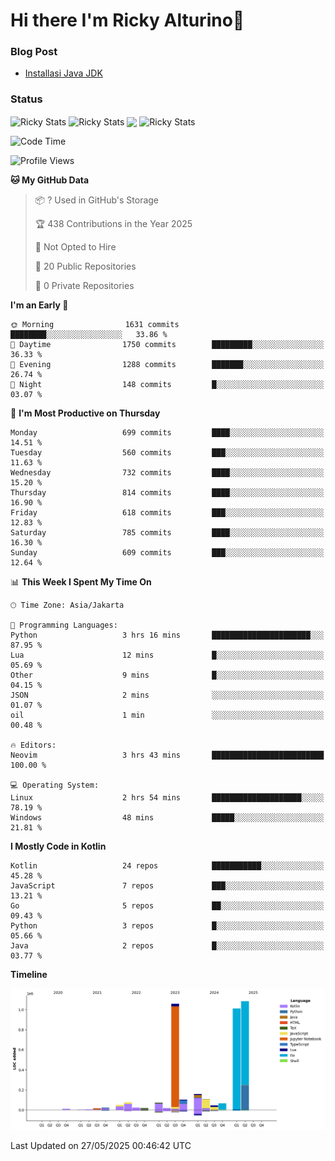 # Hi there I'm Ricky Alturino👋

### Blog Post

<!-- BLOG-POST-LIST:START -->

- [Installasi Java JDK](https://onirutla.medium.com/installasi-java-jdk-ec701beeb5cb?source=rss-d9d81c918cc9------2)
<!-- BLOG-POST-LIST:END -->

### Status

<img align="center" alt="Ricky Stats" src="https://github-readme-stats.vercel.app/api?username=Alturino&theme=dark&show_icons=true&hide_border=false" />
<img align="center" alt="Ricky Stats" src="https://github-readme-stats.vercel.app/api/top-langs/?username=Alturino&theme=dark&show_icons=true&layout=compact"/>
<img align="center" width="640px" src="https://github-readme-stats.vercel.app/api/wakatime?username=Alturino&layout=compact&hide_border=true&theme=dark">
<img align="center" alt="Ricky Stats" src="https://leetcard.jacoblin.cool/alturino?border=0&radius=20&ext=activity"/>

<!--START_SECTION:waka-->
![Code Time](http://img.shields.io/badge/Code%20Time-1%2C223%20hrs%2054%20mins-blue)

![Profile Views](http://img.shields.io/badge/Profile%20Views-0-blue)

**🐱 My GitHub Data** 

> 📦 ? Used in GitHub's Storage 
 > 
> 🏆 438 Contributions in the Year 2025
 > 
> 🚫 Not Opted to Hire
 > 
> 📜 20 Public Repositories 
 > 
> 🔑 0 Private Repositories 
 > 
**I'm an Early 🐤** 

```text
🌞 Morning                1631 commits        ████████░░░░░░░░░░░░░░░░░   33.86 % 
🌆 Daytime                1750 commits        █████████░░░░░░░░░░░░░░░░   36.33 % 
🌃 Evening                1288 commits        ███████░░░░░░░░░░░░░░░░░░   26.74 % 
🌙 Night                  148 commits         █░░░░░░░░░░░░░░░░░░░░░░░░   03.07 % 
```
📅 **I'm Most Productive on Thursday** 

```text
Monday                   699 commits         ████░░░░░░░░░░░░░░░░░░░░░   14.51 % 
Tuesday                  560 commits         ███░░░░░░░░░░░░░░░░░░░░░░   11.63 % 
Wednesday                732 commits         ████░░░░░░░░░░░░░░░░░░░░░   15.20 % 
Thursday                 814 commits         ████░░░░░░░░░░░░░░░░░░░░░   16.90 % 
Friday                   618 commits         ███░░░░░░░░░░░░░░░░░░░░░░   12.83 % 
Saturday                 785 commits         ████░░░░░░░░░░░░░░░░░░░░░   16.30 % 
Sunday                   609 commits         ███░░░░░░░░░░░░░░░░░░░░░░   12.64 % 
```


📊 **This Week I Spent My Time On** 

```text
🕑︎ Time Zone: Asia/Jakarta

💬 Programming Languages: 
Python                   3 hrs 16 mins       ██████████████████████░░░   87.95 % 
Lua                      12 mins             █░░░░░░░░░░░░░░░░░░░░░░░░   05.69 % 
Other                    9 mins              █░░░░░░░░░░░░░░░░░░░░░░░░   04.15 % 
JSON                     2 mins              ░░░░░░░░░░░░░░░░░░░░░░░░░   01.07 % 
oil                      1 min               ░░░░░░░░░░░░░░░░░░░░░░░░░   00.48 % 

🔥 Editors: 
Neovim                   3 hrs 43 mins       █████████████████████████   100.00 % 

💻 Operating System: 
Linux                    2 hrs 54 mins       ████████████████████░░░░░   78.19 % 
Windows                  48 mins             █████░░░░░░░░░░░░░░░░░░░░   21.81 % 
```

**I Mostly Code in Kotlin** 

```text
Kotlin                   24 repos            ███████████░░░░░░░░░░░░░░   45.28 % 
JavaScript               7 repos             ███░░░░░░░░░░░░░░░░░░░░░░   13.21 % 
Go                       5 repos             ██░░░░░░░░░░░░░░░░░░░░░░░   09.43 % 
Python                   3 repos             █░░░░░░░░░░░░░░░░░░░░░░░░   05.66 % 
Java                     2 repos             █░░░░░░░░░░░░░░░░░░░░░░░░   03.77 % 
```



**Timeline**

![Lines of Code chart](https://raw.githubusercontent.com/Alturino/Alturino/main/assets/bar_graph.png)


 Last Updated on 27/05/2025 00:46:42 UTC
<!--END_SECTION:waka-->
